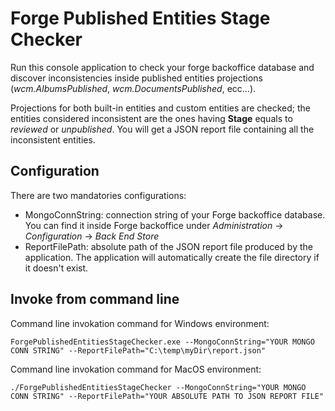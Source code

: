 # Forge Published Entities Stage Checker

Run this console application to check your forge backoffice database and discover inconsistencies inside published entities projections (*wcm.AlbumsPublished*, *wcm.DocumentsPublished*, ecc...).

Projections for both built-in entities and custom entities are checked; the entities considered inconsistent are the ones having **Stage** equals to *reviewed* or *unpublished*. You will get a JSON report file containing all the inconsistent entities.

## Configuration

There are two mandatories configurations: 
 - MongoConnString: connection string of your Forge backoffice database. You can find it inside Forge backoffice under *Administration* -> *Configuration* -> *Back End Store*
 - ReportFilePath: absolute path of the JSON report file produced by the application. The application will automatically create the file directory if it doesn't exist.

## Invoke from command line

Command line invokation command for Windows environment:
```
ForgePublishedEntitiesStageChecker.exe --MongoConnString="YOUR MONGO CONN STRING" --ReportFilePath="C:\temp\myDir\report.json"
```

Command line invokation command for MacOS environment:
```
./ForgePublishedEntitiesStageChecker --MongoConnString="YOUR MONGO CONN STRING" --ReportFilePath="YOUR ABSOLUTE PATH TO JSON REPORT FILE"
```

